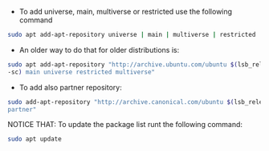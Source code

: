 + To add universe, main, multiverse or restricted use the following command
```bash
sudo apt add-apt-repository universe | main | multiverse | restricted 
```

+ An older way to do that for older distributions is:
```bash
sudo apt add-apt-repository "http://archive.ubuntu.com/ubuntu $(lsb_release
-sc) main universe restricted multiverse"
```

+ To add also partner repository:
```bash
sudo add-apt-repository "http://archive.canonical.com/ubuntu $(lsb_release -sc)
partner"
```

NOTICE THAT: To update the package list runt the following command:
```bash
sudo apt update
```
